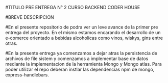 #TITULO
PRE ENTREGA N° 2 CURSO BACKEND CODER HOUSE

#BREVE DESCRIPCION

#En el presente repositorio de podra ver un leve avance de la primer pre entrega del proyecto. En el mismo estamos encarando el desarrollo de un e-comerce orientado a bebidas alcoholicas como vinos, wiskys, gins entre otras. 

#En la presente entrega ya comenzamos a dejar atras la persistencia de archivos de file sistem y comenzamos a implementar base de datos mediante la implementacion de la herramienta Mongo y Mongo atlas. Para poder utilizar el repo deberan instlar las dependencias npm de mongo, express-handlebars.
